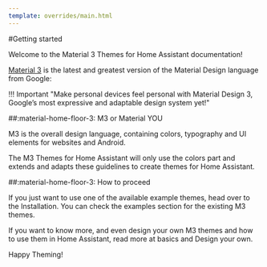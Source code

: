 ```yaml
---
template: overrides/main.html
---
```


#Getting started

Welcome to the Material 3 Themes for Home Assistant documentation!

[Material 3](https://m3.material.io/) is the latest and greatest version of the Material Design language from Google:

!!! Important "Make personal devices feel personal with Material Design 3, Google’s most expressive and adaptable design system yet!"

##:material-home-floor-3: M3 or Material YOU

M3 is the overall design language, containing colors, typography and UI elements for websites and Android.

The M3 Themes for Home Assistant will only use the colors part and extends and adapts these guidelines to create themes for Home Assistant.

##:material-home-floor-3: How to proceed

If you just want to use one of the available example themes, head over to the Installation. You can check the examples section for the existing M3 themes.

If you want to know more, and even design your own M3 themes and how to use them in Home Assistant, read more at basics and Design your own.

Happy Theming!



